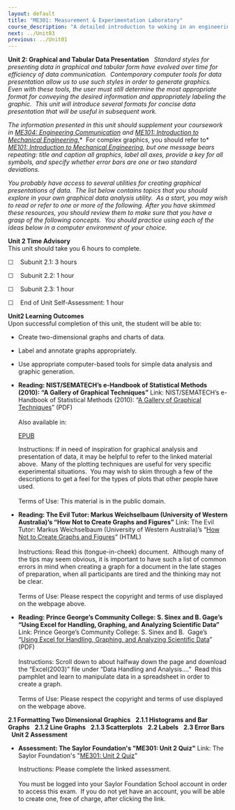 ```yaml
---
layout: default
title: "ME301: Measurement & Experimentation Laboratory"
course_description: "A detailed introduction to woking in an engineering lab. Topics include scientific notation and statistics, with particular emphasis on graphical data representation, electrical measurements, computer aided data acquisition, mass, time, force, temperature, and displacement."
next: ../Unit03
previous: ../Unit01
---
```

**Unit 2: Graphical and Tabular Data Presentation** <span
id="2"></span> 
*Standard styles for presenting data in graphical and tabular form have
evolved over time for efficiency of data communication.  Contemporary
computer tools for data presentation allow us to use such styles in
order to generate graphics.  Even with these tools, the user must still
determine the most appropriate format for conveying the desired
information and appropriately labeling the graphic.  This unit will
introduce several formats for concise data presentation that will be
useful in subsequent work.*  
  
 *The information presented in this unit should supplement your
coursework in* [*ME304: Engineering
Communication*](../../courses/me304/) *and* [*ME101: Introduction to
Mechanical Engineering.*](../../courses/me101/)*  For complex graphics,
you should refer to* [*ME101: Introduction to Mechanical
Engineering*](../../courses/me101/)*, but one message bears repeating:
title and caption all graphics, label all axes, provide a key for all
symbols, and specify whether error bars are one or two standard
deviations.*  
  
 *You probably have access to several utilities for creating graphical
presentations of data.  The list below contains topics that you should
explore in your own graphical data analysis utility.  As a start, you
may wish to read or refer to one or more of the following.* *After you
have skimmed these resources, you should review them to make sure that
you have a grasp of the following concepts.  You should practice using
each of the ideas below in a computer environment of your choice.*

**Unit 2 Time Advisory**  
This unit should take you 6 hours to complete.

☐    Subunit 2.1: 3 hours

☐    Subunit 2.2: 1 hour

☐    Subunit 2.3: 1 hour

☐    End of Unit Self-Assessment: 1 hour

**Unit2 Learning Outcomes**  
Upon successful completion of this unit, the student will be able to:

-   Create two-dimensional graphs and charts of data.
-   Label and annotate graphs appropriately.
-   Use appropriate computer-based tools for simple data analysis and
    graphic generation.

-   **Reading: NIST/SEMATECH’s e-Handbook of Statistical Methods (2010):
    “A Gallery of Graphical Techniques”**
    Link: NIST/SEMATECH’s e-Handbook of Statistical Methods (2010): “[A
    Gallery of Graphical
    Techniques](https://resources.saylor.org/wwwresources/archived/site/wp-content/uploads/2011/07/ME301-1.1.pdf)”
    (PDF)  
        
     Also available in:  

    [EPUB](https://resources.saylor.org/wwwresources/archived/site/wp-content/uploads/2011/07/ME301-1.1-National-Institute-of-Standards.epub)  
      
     Instructions: If in need of inspiration for graphical analysis and
    presentation of data, it may be helpful to refer to the linked
    material above.  Many of the plotting techniques are useful for very
    specific experimental situations.  You may wish to skim through a
    few of the descriptions to get a feel for the types of plots that
    other people have used.  
        
     Terms of Use: This material is in the public domain. 

-   **Reading: The Evil Tutor: Markus Weichselbaum (University of
    Western Australia)’s “How Not to Create Graphs and Figures”**
    Link: The Evil Tutor: Markus Weichselbaum (University of Western
    Australia)’s “[How Not to Create Graphs and
    Figures](http://www.eviltutor.com/)” (HTML)  
        
     Instructions: Read this (tongue-in-cheek) document.  Although many
    of the tips may seem obvious, it is important to have such a list of
    common errors in mind when creating a graph for a document in the
    late stages of preparation, when all participants are tired and the
    thinking may not be clear.  
        
     Terms of Use: Please respect the copyright and terms of use
    displayed on the webpage above.

-   **Reading: Prince George’s Community College: S. Sinex and B. Gage’s
    “Using Excel for Handling, Graphing, and Analyzing Scientific
    Data”**
    Link: Prince George’s Community College: S. Sinex and B.  Gage’s
    “[Using Excel for Handling, Graphing, and Analyzing Scientific
    Data](http://academic.pgcc.edu/psc/)” (PDF)  
        
     Instructions: Scroll down to about halfway down the page and
    download the “Excel(2003)” file under “Data Handling and
    Analysis….”  Read this pamphlet and learn to manipulate data in a
    spreadsheet in order to create a graph.  
        
     Terms of Use: Please respect the copyright and terms of use
    displayed on the webpage above.

**2.1 Formatting Two Dimensional Graphics** <span id="2.1"></span> 
**2.1.1 Histograms and Bar Graphs** <span id="2.1.1"></span> 
**2.1.2 Line Graphs** <span id="2.1.2"></span> 
**2.1.3 Scatterplots** <span id="2.1.3"></span> 
**2.2 Labels** <span id="2.2"></span> 
**2.3 Error Bars** <span id="2.3"></span> 
**Unit 2 Assessment** <span id="2.4"></span> 
-   **Assessment: The Saylor Foundation's "ME301: Unit 2 Quiz"**
    Link: The Saylor Foundation's "[ME301: Unit 2
    Quiz](http://school.saylor.org/mod/quiz/view.php?id=917)"  
      
     Instructions: Please complete the linked assessment.  
        
     You must be logged into your Saylor Foundation School account in
    order to access this exam.  If you do not yet have an account, you
    will be able to create one, free of charge, after clicking the
    link. 


